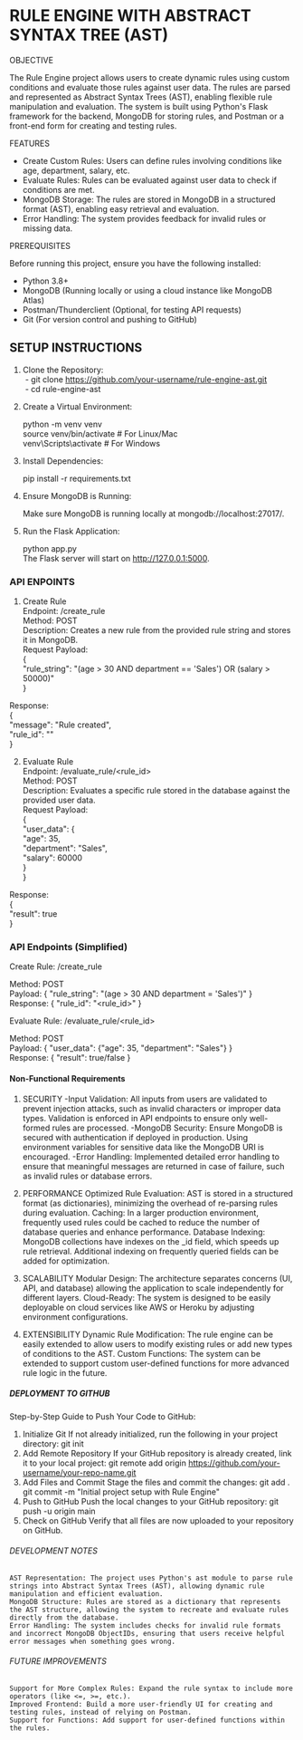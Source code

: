 # RULE ENGINE WITH ABSTRACT SYNTAX TREE (AST)

OBJECTIVE

The Rule Engine project allows users to create dynamic rules using custom conditions and evaluate those rules against user data. The rules are parsed and represented as Abstract Syntax Trees (AST), enabling flexible rule manipulation and evaluation. The system is built using Python's Flask framework for the backend, MongoDB for storing rules, and Postman or a front-end form for creating and testing rules.

FEATURES

* Create Custom Rules: Users can define rules involving conditions like age, department, salary, etc.
* Evaluate Rules: Rules can be evaluated against user data to check if conditions are met.
* MongoDB Storage: The rules are stored in MongoDB in a structured format (AST), enabling easy retrieval and evaluation.
* Error Handling: The system provides feedback for invalid rules or missing data.

PREREQUISITES

Before running this project, ensure you have the following installed:
* Python 3.8+
* MongoDB (Running locally or using a cloud instance like MongoDB Atlas)
* Postman/Thunderclient (Optional, for testing API requests)
* Git (For version control and pushing to GitHub)

## SETUP INSTRUCTIONS

1. Clone the Repository:  
&nbsp;- git clone https://github.com/your-username/rule-engine-ast.git  
&nbsp;- cd rule-engine-ast
2. Create a Virtual Environment:
     
    python -m venv venv  
    source venv/bin/activate    # For Linux/Mac  
    venv\Scripts\activate       # For Windows  
3. Install Dependencies:
     
    pip install -r requirements.txt  
4. Ensure MongoDB is Running:
     
    Make sure MongoDB is running locally at mongodb://localhost:27017/.  
5. Run the Flask Application:
      
    python app.py  
The Flask server will start on http://127.0.0.1:5000.

### API ENPOINTS
1. Create Rule  
    Endpoint: /create_rule  
    Method: POST  
    Description: Creates a new rule from the provided rule string and stores it in MongoDB.  
Request Payload:  
{  
  "rule_string": "(age > 30 AND department == 'Sales') OR (salary > 50000)"  
}  

Response:  
{  
  "message": "Rule created",  
  "rule_id": "<MongoDB ObjectID>"  
}  

2. Evaluate Rule  
    Endpoint: /evaluate_rule/<rule_id>  
    Method: POST  
    Description: Evaluates a specific rule stored in the database against the provided user data.  
Request Payload:  
{  
  "user_data": {  
    "age": 35,  
    "department": "Sales",  
    "salary": 60000  
  }  
}  

Response:  
{  
  "result": true  
}  

### API Endpoints (Simplified)
Create Rule: /create_rule  

Method: POST  
Payload: { "rule_string": "(age > 30 AND department = 'Sales')" }  
Response: { "rule_id": "<rule_id>" }  

Evaluate Rule: /evaluate_rule/<rule_id>  

Method: POST  
Payload: { "user_data": {"age": 35, "department": "Sales"} }  
Response: { "result": true/false }  

#### Non-Functional Requirements
1. SECURITY
    -Input Validation: All inputs from users are validated to prevent injection attacks, such as invalid characters or improper data types. Validation is enforced in API endpoints to ensure only well-formed rules are processed.
    -MongoDB Security: Ensure MongoDB is secured with authentication if deployed in production. Using environment variables for sensitive data like the MongoDB URI is encouraged.
    -Error Handling: Implemented detailed error handling to ensure that meaningful messages are returned in case of failure, such as invalid rules or database errors.

2. PERFORMANCE
    Optimized Rule Evaluation: AST is stored in a structured format (as dictionaries), minimizing the overhead of re-parsing rules during evaluation.
    Caching: In a larger production environment, frequently used rules could be cached to reduce the number of database queries and enhance performance.
    Database Indexing: MongoDB collections have indexes on the _id field, which speeds up rule retrieval. Additional indexing on frequently queried fields can be added for optimization.

3. SCALABILITY
    Modular Design: The architecture separates concerns (UI, API, and database) allowing the application to scale independently for different layers.
    Cloud-Ready: The system is designed to be easily deployable on cloud services like AWS or Heroku by adjusting environment configurations.

4. EXTENSIBILITY
    Dynamic Rule Modification: The rule engine can be easily extended to allow users to modify existing rules or add new types of conditions to the AST.
    Custom Functions: The system can be extended to support custom user-defined functions for more advanced rule logic in the future.

##### DEPLOYMENT TO GITHUB
Step-by-Step Guide to Push Your Code to GitHub:
1. Initialize Git If not already initialized, run the following in your project directory:
   git init
2. Add Remote Repository If your GitHub repository is already created, link it to your local project:
   git remote add origin https://github.com/your-username/your-repo-name.git
3. Add Files and Commit Stage the files and commit the changes:
   git add .
   git commit -m "Initial project setup with Rule Engine"
4. Push to GitHub Push the local changes to your GitHub repository:
   git push -u origin main
5. Check on GitHub Verify that all files are now uploaded to your repository on GitHub.

###### DEVELOPMENT NOTES
    AST Representation: The project uses Python's ast module to parse rule strings into Abstract Syntax Trees (AST), allowing dynamic rule manipulation and efficient evaluation.
    MongoDB Structure: Rules are stored as a dictionary that represents the AST structure, allowing the system to recreate and evaluate rules directly from the database.
    Error Handling: The system includes checks for invalid rule formats and incorrect MongoDB ObjectIDs, ensuring that users receive helpful error messages when something goes wrong.

###### FUTURE IMPROVEMENTS
    Support for More Complex Rules: Expand the rule syntax to include more operators (like <=, >=, etc.).
    Improved Frontend: Build a more user-friendly UI for creating and testing rules, instead of relying on Postman.
    Support for Functions: Add support for user-defined functions within the rules.
